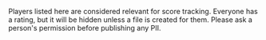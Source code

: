 Players listed here are considered relevant for score tracking. Everyone has a rating, but it will be hidden unless a file is created for them. Please ask a person's permission before publishing any PII.

